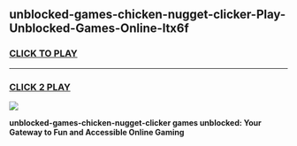 
## unblocked-games-chicken-nugget-clicker-Play-Unblocked-Games-Online-ltx6f
<h3>
<a href="https://premium76.site?title=unblocked-games-chicken-nugget-clicker&ref=25A">CLICK TO PLAY</a></h3>
<hr>

<h3>
<a href="https://premium76.site?title=unblocked-games-chicken-nugget-clicker&ref=25A">CLICK 2 PLAY</a>
  
</h3>

<a href="https://premium76.site?title=unblocked-games-chicken-nugget-clicker&ref=25A"><img src="https://clearcache.store/games.png"></a>


**unblocked-games-chicken-nugget-clicker games unblocked: Your Gateway to Fun and Accessible Online Gaming**
